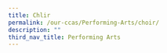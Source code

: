 ```yaml
---
title: Chlir
permalink: /our-ccas/Performing-Arts/choir/
description: ""
third_nav_title: Performing Arts
---
```

